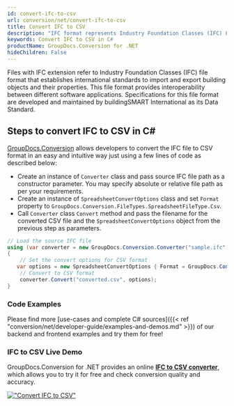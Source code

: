 ```yaml
---
id: convert-ifc-to-csv
url: conversion/net/convert-ifc-to-csv
title: Convert IFC to CSV
description: "IFC format represents Industry Foundation Classes (IFC) File Format with .ifc extension. Learn how to convert IFC to CSV file programmatically in C# language using GroupDocs.Conversion for .NET library."
keywords: Convert IFC to CSV in C#
productName: GroupDocs.Conversion for .NET
hideChildren: False
---
```


Files with IFC extension refer to  Industry Foundation Classes (IFC) file format that establishes international standards to import and export building objects and their properties. This file format provides interoperability between different software applications. Specifications for this file format are developed and maintained by buildingSMART International as its Data Standard.

## Steps to convert IFC to CSV in C#

[GroupDocs.Conversion](https://products.groupdocs.com/conversion/net) allows developers to convert the IFC file to CSV format in an easy and intuitive way just using a few lines of code as described below:

* Create an instance of `Converter` class and pass source IFC file path as a constructor parameter. You may specify absolute or relative file path as per your requirements. 
* Create an instance of `SpreadsheetConvertOptions` class and set `Format` property to `GroupDocs.Conversion.FileTypes.SpreadsheetFileType.Csv`.
* Call `Converter` class `Convert` method and pass the filename for the converted CSV file and the `SpreadsheetConvertOptions` object from the previous step as parameters.

```csharp
// Load the source IFC file
using (var converter = new GroupDocs.Conversion.Converter("sample.ifc"))
{
    // Set the convert options for CSV format
   var options = new SpreadsheetConvertOptions { Format = GroupDocs.Conversion.FileTypes.SpreadsheetFileType.Csv };
    // Convert to CSV format
    converter.Convert("converted.csv", options);
}
```

### Code Examples

Please find more [use-cases and complete C# sources]({{< ref "conversion/net/developer-guide/examples-and-demos.md" >}}) of our backend and frontend examples and try them for free!

### IFC to CSV Live Demo

GroupDocs.Conversion for .NET provides an online [**IFC to CSV converter**](https://products.groupdocs.app/conversion/ifc-to-csv), which allows you to try it for free and check conversion quality and accuracy.

[!["Convert IFC to CSV"](conversion/net/images/convert-to-csv/convert-ifc-to-csv.png)](https://products.groupdocs.app/conversion/ifc-to-csv)